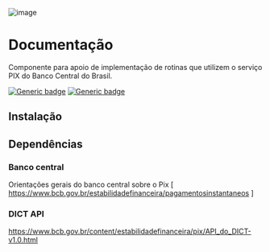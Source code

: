 ![image](https://github.com/luizolivetti/PHPix/blob/main/assets/img/logo.png)

# Documentação
Componente para apoio de implementação de rotinas que utilizem o serviço PIX do Banco Central do Brasil.

[![Generic badge](https://img.shields.io/badge/Language-php-purple.svg)](https://shields.io/)
[![Generic badge](https://img.shields.io/badge/License-MIT-green.svg)](https://shields.io/)

## Instalação


## Dependências

### Banco central
Orientações gerais do banco central sobre o Pix [ https://www.bcb.gov.br/estabilidadefinanceira/pagamentosinstantaneos ]

### DICT API 
https://www.bcb.gov.br/content/estabilidadefinanceira/pix/API_do_DICT-v1.0.html


